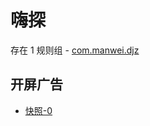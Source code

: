 # 嗨探

存在 1 规则组 - [com.manwei.djz](/src/apps/com.manwei.djz.ts)

## 开屏广告

- [快照-0](https://gkd-kit.songe.li/import/12714328)
